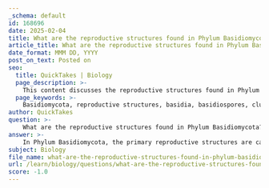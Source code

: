 ```yaml
---
_schema: default
id: 168696
date: 2025-02-04
title: What are the reproductive structures found in Phylum Basidiomycota?
article_title: What are the reproductive structures found in Phylum Basidiomycota?
date_format: MMM DD, YYYY
post_on_text: Posted on
seo:
  title: QuickTakes | Biology
  page_description: >-
    This content discusses the reproductive structures found in Phylum Basidiomycota, detailing the role of basidia and basidiospores, as well as the formation of fruiting bodies in club fungi such as mushrooms.
  page_keywords: >-
    Basidiomycota, reproductive structures, basidia, basidiospores, club fungi, mushrooms, puffballs, fruiting bodies, hyphae, fungal reproduction
author: QuickTakes
question: >-
    What are the reproductive structures found in Phylum Basidiomycota?
answer: >-
    In Phylum Basidiomycota, the primary reproductive structures are called basidia, which are club-shaped structures where basidiospores are produced. This phylum is commonly referred to as club fungi and includes well-known fungi such as mushrooms, puffballs, and shelf fungi.\n\n### Key Features of Reproductive Structures in Basidiomycota:\n\n1. **Basidia**: \n   - These are the specialized cells where meiosis occurs, leading to the formation of basidiospores. \n   - Basidia are typically found on the gills or pores of mushrooms and other fruiting bodies.\n\n2. **Basidiospores**: \n   - The spores produced by basidia are haploid and are responsible for the dispersal of the fungus. \n   - Once released, these spores can germinate to form new hyphae, continuing the life cycle of the fungus.\n\n3. **Fruiting Bodies**: \n   - The visible part of the fungus, such as the cap and stem of a mushroom, is the fruiting body, which serves as the reproductive structure that houses the basidia.\n   - The fruiting body is often formed in response to environmental conditions conducive to reproduction.\n\n4. **Hyphal Structure**: \n   - Basidiomycota have septate hyphae, which are divided by cross walls, allowing for compartmentalization within the fungal structure.\n\n### Example:\nA common example of a Basidiomycota is the common mushroom (Agaricus bisporus), where the fruiting body is the reproductive structure that produces basidiospores.\n\nIn summary, the reproductive structures in Phylum Basidiomycota are primarily the basidia, which produce basidiospores through sexual reproduction, distinguishing them from other fungal phyla that may produce asexual spores.
subject: Biology
file_name: what-are-the-reproductive-structures-found-in-phylum-basidiomycota.md
url: /learn/biology/questions/what-are-the-reproductive-structures-found-in-phylum-basidiomycota
score: -1.0
---
```


&nbsp;